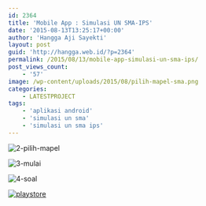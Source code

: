 ```yaml
---
id: 2364
title: 'Mobile App : Simulasi UN SMA-IPS'
date: '2015-08-13T13:25:17+00:00'
author: 'Hangga Aji Sayekti'
layout: post
guid: 'http://hangga.web.id/?p=2364'
permalink: /2015/08/13/mobile-app-simulasi-un-sma-ips/
post_views_count:
    - '57'
image: /wp-content/uploads/2015/08/pilih-mapel-sma.png
categories:
    - LATESTPROJECT
tags:
    - 'aplikasi android'
    - 'simulasi un sma'
    - 'simulasi un sma ips'
---
```


![2-pilih-mapel](http://hangga.web.id/wp-content/uploads/2015/08/2-pilih-mapel1-510x319.png)

![3-mulai](http://hangga.web.id/wp-content/uploads/2015/08/3-mulai1-510x319.png)

![4-soal](http://hangga.web.id/wp-content/uploads/2015/08/4-soal1-510x319.png)

[![playstore](http://hangga.web.id/wp-content/uploads/2014/02/playstore-300x98.png)](https://play.google.com/store/apps/details?id=com.hangga.smaips)